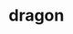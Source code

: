 # dragon
<!doctype html>
<html lang="en">

<head>
    <meta charset="utf-8">
    <meta name="viewport" content="width=device-width, initial-scale=1">
    <title>용문아 보거라</title>
    <link rel="stylesheet"
        href="https://s3.ap-northeast-2.amazonaws.com/materials.spartacodingclub.kr/easygpt/default.css">
    <link href="https://cdn.jsdelivr.net/npm/bootstrap@5.2.3/dist/css/bootstrap.min.css" rel="stylesheet"
        integrity="sha384-rbsA2VBKQhggwzxH7pPCaAqO46MgnOM80zW1RWuH61DGLwZJEdK2Kadq2F9CUG65" crossorigin="anonymous">
    <script src="https://cdn.jsdelivr.net/npm/bootstrap@5.2.3/dist/js/bootstrap.bundle.min.js"
        integrity="sha384-kenU1KFdBIe4zVF0s0G1M5b4hcpxyD9F7jL+jjXkk+Q2h455rYXK/7HAuoJl+0I4"
        crossorigin="anonymous"></script>
    <style>
        .card {
            transition: transform 0.2s ease-in-out;
            height: 100%;
            width: 100%;
        }

        .card:hover {
            transform: scale(1.05);
        }
    </style>
</head>

<body>
    <div class="hero bg-dark text-center py-5 mb-4">
        <h1 class="text-white">용문아 보거라</h1>
        <h2 class="text-white">이것이 너와 나의 눈높이여</h2>
    </div>
    <div class="container">
        <div class="row">
            <div class="col-md-4 mb-4">
                <div class="card">
                    <img src="용문.jpg" class="card-img-top" alt="용대가리의 눈높이">
                    <div class="card-body">
                        <h5 class="card-title">농촌 총각 용대가리 vs 새끈한 도시남</h5>
                        <h6 class="card-subtitle mb-2 text-muted">상한가 가자</h6>
                        <p class="card-text"> 손절가 확실히 혀라. 쳐물리지 말고. </p>
                        <a href="https://finance.naver.com/item/main.nhn?code=402030" class="card-link stretched-link" target="_blank"></a>
                    </div>
                </div>
            </div>
            <div class="col-md-4 mb-4">
                <div class="card">
                    <img src="코난.jpg" class="card-img-top" alt="전기밥솥">
                    <div class="card-body">
                        <h5 class="card-title">코난 주식 차트</h5>
                        <h6 class="card-subtitle mb-2 text-muted">87,000원 이탈시 골치아파진다</h6>
                        <p class="card-text">지난번 지지라인에서 막아주는데 그거 이탈하면 골치아프다 대응잘해라.</p>
                        <a href="https://finance.naver.com/item/main.nhn?code=402030" class="card-link stretched-link" target="_blank"></a>
                </div>
            </div>
        </div>
    </div>

</body>

</html>
